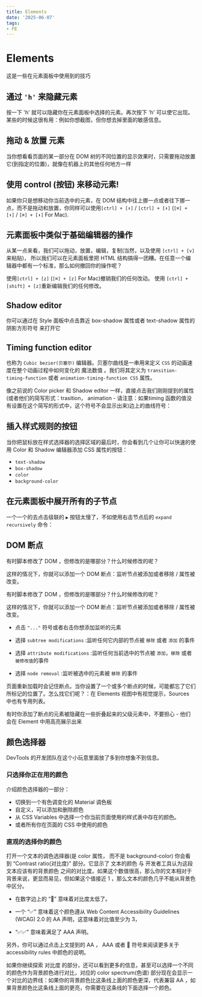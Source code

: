 ```yaml
---
title: Elements
date: '2025-06-07'
tags:
- FE
---
```


# Elements

这是一些在元素面板中使用到的技巧

## 通过 `'h'` 来隐藏元素

按一下 'h' 就可以隐藏你在元素面板中选择的元素。再次按下 'h' 可以使它出现。某些的时候这很有用：例如你想截图，但你想去掉里面的敏感信息。

## 拖动 & 放置 元素

当你想看看页面的某一部分在 DOM 树的不同位置的显示效果时，只需要拖动放置它(到指定的位置)，就像在机器上的其他任何地方一样 

## 使用 control (按钮) 来移动元素!

如果你只是想移动你当前选中的元素，在 DOM 结构中往上挪一点或者往下挪一点，而不是拖动和放置，你同样可以使用`[ctrl] + [⬆]` / `[ctrl] + [⬇]` (`[⌘] + [⬆]` / `[⌘] + [⬇]` For Mac).


## 元素面板中类似于基础编辑器的操作

从某一点来看，我们可以拖动，放置，编辑，复制(当然，以及使用 `[ctrl] + [v]` 来粘贴)， 所以我们可以在元素面板里把 HTML 结构搞得一团糟。在任意一个编辑器中都有一个标准，那么如何撤回你的操作呢？

使用`[ctrl] + [z]` (`[⌘] + [z]` For Mac)撤销我们的任何改动。 使用 `[ctrl] + [shift] + [z]`重新编辑我们的任何修改。

## Shadow editor

你可以通过在 Style 面板中点击靠近 box-shadow 属性或者 text-shadow 属性的 阴影方形符号 来打开它

## Timing function editor

也称为 `Cubic bezier(贝塞尔)` 编辑器。贝塞尔曲线是一串用来定义 `CSS` 的动画速度在整个动画过程中如何变化的 魔法数值 。我们将其定义为 `transition-timing-function` 或者 `animation-timing-function CSS` 属性。

像之前说的 Color picker 和 Shadow editor 一样，直接点击我们刚刚提到的属性(或者他们的简写形式：trasition， animation - 请注意：如果timing 函数的值没有设置在这个简写的形式中，这个符号不会显示出来)边上的曲线符号：

## 插入样式规则的按钮

当你把鼠标放在样式选择器的选择区域的最后时，你会看到几个让你可以快速的使用 Color 和 Shadow 编辑器添加 CSS 属性的按钮：

- `text-shadow`
- `box-shadow`
- `color`
- `background-color`

## 在元素面板中展开所有的子节点

一个一个的去点击级联的 `▶` 按钮太慢了，不如使用右击节点后的 `expand recursively` 命令：

## DOM 断点

有时脚本修改了 DOM ，但修改的是哪部分？什么时候修改的呢？

这样的情况下，你就可以添加一个 DOM 断点：监听节点被添加或者移除 / 属性被改变。

有时脚本修改了 DOM ，但修改的是哪部分？什么时候修改的呢？

这样的情况下，你就可以添加一个 DOM 断点：监听节点被添加或者移除 / 属性被改变。

- 点击 `"..."` 符号或者右击你想添加监听的元素

- 选择 `subtree modifications` :监听任何它内部的节点被 `移除` 或者 `添加` 的事件

- 选择 `attribute modifications` :监听任何当前选中的节点被 `添加`，`移除` 或者 `被修改值`的事件

- 选择 `node removal` :监听被选中的元素被 `移除` 的事件

页面重新加载时会记住断点。当你设置了一个或多个断点的时候，可能都忘了它们所标记的位置了。怎么找它们呢？：在 Elements 视图中有视觉提示，Sources 中也有专用列表。

有时你添加了断点的元素被隐藏在一些折叠起来的父级元素中，不要担心 - 他们会在 Element 中用高亮展示出来

## 颜色选择器

DevTools 的开发团队在这个小玩意里面放了多到你想象不到信息。

### 只选择你正在用的颜色

介绍颜色选择器的一部分：

- 切换到一个有色调变化的 Material 调色板
- 自定义，可以添加和删除颜色
- 从 CSS Variables 中选择一个你当前页面使用的样式表中存在的颜色。
- 或者所有你在页面的 CSS 中使用的颜色

### 直观的选择你的颜色

打开一个文本的调色选择器(是 color 属性， 而不是 background-color) 你会看到 “Contrast ratio(对比度)” 部分。它显示了 文本的颜色 与 开发者工具认为这段文本应该有的背景颜色 之间的对比度。如果这个数值很高，那么你的文本相对于背景来说，更显而易见，但如果这个值接近 1 ，那么文本的颜色几乎不能从背景色中区分。

- 在数字边上的 “🚫” 意味着对比度太低了。

- 一个 “✅” 意味着这个颜色遵从 Web Content Accessibility Guidelines (WCAG) 2.0 的 AA 声明，这意味着对比值至少为 3，

- “✅✅” 意味着满足了 AAA 声明。

另外，你可以通过点击上文提到的 AA ， AAA 或者 🚫 符号来阅读更多关于accessibility rules 中颜色的说明。

如果你继续探索 对比度 的部分，还可以看到更多的信息，甚至可以选择一个不同的颜色作为背景颜色进行对比，对应的 color spectrum(色谱) 部分现在会显示一个对比的边界线：如果你的背景颜色比这条线上面的颜色更深，代表兼容 AA ，如果背景颜色比这条线上面的更亮，你需要在这条线的下面选择一个颜色。



















































































































































































